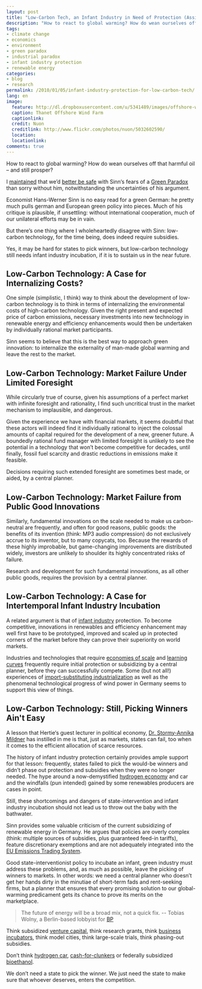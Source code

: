 ```yaml
---
layout: post
title: "Low-Carbon Tech, an Infant Industry in Need of Protection (Assignment)"
description: "How to react to global warming? How do wean ourselves off that harmful oil -- and still prosper?"
tags:
- climate change
- economics
- environment
- green paradox
- industrial paradox
- infant industry protection
- renewable energy
categories:
- blog
- research
permalink: /2010/01/05/infant-industry-protection-for-low-carbon-tech/
lang: en
image:
  feature: http://dl.dropboxusercontent.com/u/5341489/images/offshore-windmills_crop.jpg
  caption: Thanet Offshore Wind Farm
  captionlink:
  credit: Nuon
  creditlink: http://www.flickr.com/photos/nuon/5032602590/
  location:
  locationlink:
comments: true
---
```


How to react to global warming?
How do wean ourselves off that harmful oil – and still prosper?

I [maintained](http://maxheld.wordpress.com/2009/12/10/the-copenhagen-game/) that we’d [better be safe](http://maxheld.wordpress.com/2009/04/16/for-alarmism/) with Sinn‘s fears of a [Green Paradox](http://en.wikipedia.org/wiki/Green_paradox) than sorry without him, notwithstanding the uncertainties of his argument.

<!--more-->

Economist Hans-Werner Sinn is no easy read for a green German:
he pretty much pulls german and European green policy into pieces.
Much of his critique is plausible, if unsettling:
without international cooperation, much of our unilateral efforts may be in vain.

But there’s one thing where I wholeheartedly disagree with Sinn:
low-carbon technology, for the time being, does indeed require subsidies.

Yes, it may be hard for states to pick winners, but low-carbon technology still needs infant industry incubation, if it is to sustain us in the near future.


## Low-Carbon Technology: A Case for Internalizing Costs?

One simple (simplistic, I think) way to think about the development of low-carbon technology is to think in terms of internalizing the environmental costs of high-carbon technology.
Given the right present and expected price of carbon emissions, necessary investments into new technology in renewable energy and efficiency enhancements would then be undertaken by individually rational market participants.

Sinn seems to believe that this is the best way to approach green innovation:
to internalize the externality of man-made global warming and leave the rest to the market.


## Low-Carbon Technology: Market Failure Under Limited Foresight

While circularly true of course, given his assumptions of a perfect market with infinite foresight and rationality, I find such uncritical trust in the market mechanism to implausible, and dangerous.

Given the experience we have with financial markets, it seems doubtful that these actors will indeed find it individually rational to inject the colossal amounts of capital required for the development of a new, greener future.
A boundedly rational fund manager with limited foresight is unlikely to see the potential in a technology that won’t become competitive for decades, until finally, fossil fuel scarcity and drastic reductions in emissions make it feasible.

Decisions requiring such extended foresight are sometimes best made, or aided, by a central planner.


## Low-Carbon Technology: Market Failure from Public Good Innovations

Similarly, fundamental innovations on the scale needed to make us carbon-neutral are frequently, and often for good reasons, public goods:
the benefits of its invention (think: MP3 audio compression) do not exclusively accrue to its inventor, but to many copycats, too.
Because the rewards of these highly improbable, but game-changing improvements are distributed widely, investors are unlikely to shoulder its highly concentrated risks of failure.

Research and development for such fundamental innovations, as all other public goods, requires the provision by a central planner.


## Low-Carbon Technology: A Case for Intertemporal Infant Industry Incubation

A related argument is that of [infant industry](http://en.wikipedia.org/wiki/International_economics#Infant_industries) protection.
To become competitive, innovations in renewables and efficiency enhancement may well first have to be prototyped, improved and scaled up in protected corners of the market before they can prove their superiority on world markets.

Industries and technologies that require [economies of scale](http://en.wikipedia.org/wiki/Economies_of_scale) and [learning curves](http://en.wikipedia.org/wiki/Learning_curve) frequently require initial protection or subsidizing by a central planner, before they can successfully compete.
Some (but not all!) experiences of [import-substituting industrialization](http://en.wikipedia.org/wiki/Import_substitution_industrialization) as well as the phenomenal technological progress of wind power in Germany seems to support this view of things.


## Low-Carbon Technology: Still, Picking Winners Ain't Easy

A lesson that Hertie‘s guest lecturer in political economy, [Dr. Stormy-Annika Mildner](http://www.swp-berlin.org/en/forscher/forscherprofil.php?id=6148) has instilled in me is that, just as markets, states can fail, too when it comes to the efficient allocation of scarce resources.

The history of infant industry protection certainly provides ample support for that lesson:
frequently, states failed to pick the would-be winners and didn’t phase out protection and subsidies when they were no longer needed. The hype around a now-demystified [hydrogen economy](http://en.wikipedia.org/wiki/Hydrogen_economy) and car and the windfalls (pun intended) gained by some renewables producers are cases in point.

Still, these shortcomings and dangers of state-intervention and infant industry incubation should not lead us to throw out the baby with the bathwater.

Sinn provides some valuable criticism of the current subsidizing of renewable energy in Germany.
He argues that policies are overly complex (think: multiple sources of subsidies, plus guaranteed feed-in tariffs), feature discretionary exemptions and are not adequately integrated into the [EU Emissions Trading System](http://en.wikipedia.org/wiki/European_Union_Emission_Trading_Scheme).

Good state-interventionist policy to incubate an infant, green industry must address these problems, and, as much as possible, leave the picking of winners to markets.
In other words: we need a central planner who doesn’t get her hands dirty in the minutiae of short-term fads and rent-seeking firms, but a planner that ensures that every promising solution to our global-warming predicament gets its chance to prove its merits on the marketplace.

> The future of energy will be a broad mix, not a quick fix.
> -- Tobias Wolny, a Berlin-based lobbyist for [BP](http://www.bp.com/)

Think subsidized [venture capital](http://en.wikipedia.org/wiki/Venture_capital), think research grants, think [business incubators](http://en.wikipedia.org/wiki/Business_incubator), think model cities, think large-scale trials, think phasing-out subsidies.

Don’t think [hydrogen car](http://en.wikipedia.org/wiki/Hydrogen_vehicle), [cash-for-clunkers](http://en.wikipedia.org/wiki/Car_Allowance_Rebate_System) or federally subsidized [bioethanol](http://en.wikipedia.org/wiki/Biofuel).

We don’t need a state to pick the winner. We just need the state to make sure that whoever deserves, enters the competition.
